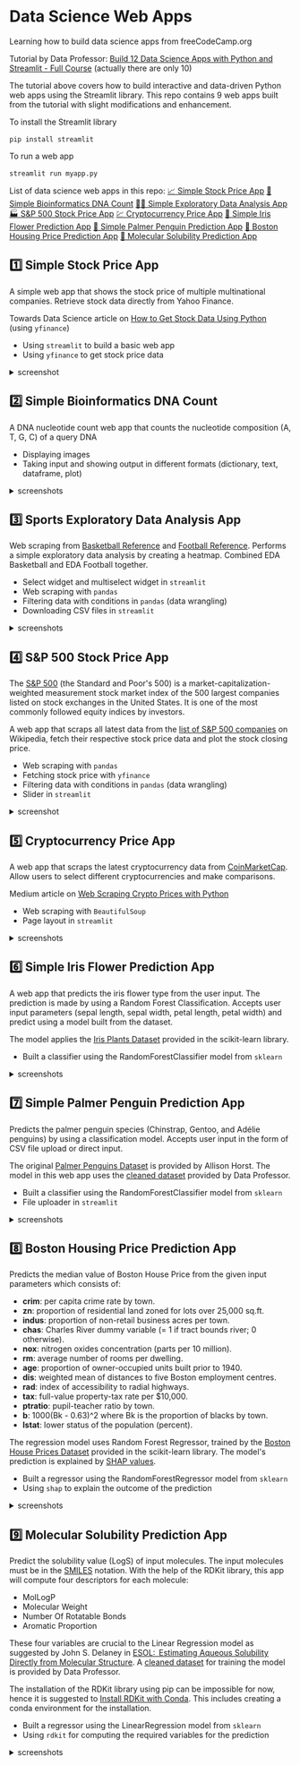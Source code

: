 # Data Science Web Apps

Learning how to build data science apps from freeCodeCamp.org

Tutorial by Data Professor: [Build 12 Data Science Apps with Python and Streamlit - Full Course](https://www.youtube.com/watch?v=JwSS70SZdyM&list=PLRpb1EfB9cjuOFw_ZVmeqlCgdhYjdbBMO&index=10&ab_channel=freeCodeCamp.org) (actually there are only 10)

The tutorial above covers how to build interactive and data-driven Python web apps using the Streamlit library. This repo contains 9 web apps built from the tutorial with slight modifications and enhancement.

To install the Streamlit library

```
pip install streamlit
```

To run a web app

```
streamlit run myapp.py
```

List of data science web apps in this repo:
[📈 Simple Stock Price App](#one-simple-stock-price-app)
[🧬 Simple Bioinformatics DNA Count](#two-simple-bioinformatics-dna-count)
[🏃‍♂️ Simple Exploratory Data Analysis App](#three-sports-exploratory-data-analysis-app)
[🏭 S&P 500 Stock Price App](#four-sp-500-stock-price-app)
[💹 Cryptocurrency Price App](#five-cryptocurrency-price-app)
[🌷 Simple Iris Flower Prediction App](#six-simple-iris-flower-prediction-app)
[🐧 Simple Palmer Penguin Prediction App](#seven-simple-palmer-penguin-prediction-app)
[🏡 Boston Housing Price Prediction App](#eight-boston-housing-price-prediction-app)
[🧪 Molecular Solubility Prediction App](#nine-molecular-solubility-prediction-app)

## :one: Simple Stock Price App

A simple web app that shows the stock price of multiple multinational companies. Retrieve stock data directly from Yahoo Finance.

Towards Data Science article on [How to Get Stock Data Using Python](https://towardsdatascience.com/how-to-get-stock-data-using-python-c0de1df17e75) (using `yfinance`)

* Using `streamlit` to build a basic web app
* Using `yfinance` to get stock price data

<details> 
    <summary>screenshot</summary>
    <img src="images/01-2.png">
</details>

## :two: Simple Bioinformatics DNA Count

A DNA nucleotide count web app that counts the nucleotide composition (A, T, G, C) of a query DNA

* Displaying images
* Taking input and showing output in different formats (dictionary, text, dataframe, plot)

<details> 
    <summary>screenshots</summary>
    <img src="images/02-1.png">
    <img src="images/02-2.png">
    <img src="images/02-3.png">
</details>

## :three: Sports Exploratory Data Analysis App

Web scraping from [Basketball Reference](https://www.basketball-reference.com) and [Football Reference](https://www.pro-football-reference.com/). Performs a simple exploratory data analysis by creating a heatmap. Combined EDA Basketball and EDA Football together.

* Select widget and multiselect widget in `streamlit`
* Web scraping with `pandas`
* Filtering data with conditions in `pandas` (data wrangling)
* Downloading CSV files in `streamlit`

<details> 
    <summary>screenshots</summary>
    <img src="images/03-1.png">
    <img src="images/03-2.png">
    <img src="images/03-3.png">
</details>

## :four: S&P 500 Stock Price App 

The [S&P 500](https://en.wikipedia.org/wiki/S%26P_500) (the Standard and Poor's 500) is a market-​capitalization-weighted measurement stock market index of the 500 largest companies listed on stock exchanges in the United States. It is one of the most commonly followed equity indices by investors.

A web app that scraps all latest data from the [list of S&P 500 companies](https://en.wikipedia.org/wiki/List_of_S%26P_500_companies) on Wikipedia, fetch their respective stock price data and plot the stock closing price. 

* Web scraping with `pandas`
* Fetching stock price with `yfinance`
* Filtering data with conditions in `pandas` (data wrangling)
* Slider in `streamlit`

<details> 
    <summary>screenshot</summary>
    <img src="images/04-1.png">
</details>

## :five: Cryptocurrency Price App

A web app that scraps the latest cryptocurrency data from [CoinMarketCap](https://coinmarketcap.com). Allow users to select different cryptocurrencies and make comparisons. 

Medium article on [Web Scraping Crypto Prices with Python](https://bryanf.medium.com/web-scraping-crypto-prices-with-python-41072ea5b5bf)

* Web scraping with `BeautifulSoup`
* Page layout in `streamlit`

<details> 
    <summary>screenshots</summary>
    <img src="images/05-1.png">
    <img src="images/05-2.png">
</details>

## :six: Simple Iris Flower Prediction App

A web app that predicts the iris flower type from the user input. The prediction is made by using a Random Forest Classification. Accepts user input parameters (sepal length, sepal width, petal length, petal width) and predict using a model built from the dataset.

The model applies the [Iris Plants Dataset](https://scikit-learn.org/stable/datasets/toy_dataset.html#iris-plants-dataset) provided in the scikit-learn library.

* Built a classifier using the RandomForestClassifier model from `sklearn`

<details> 
    <summary>screenshots</summary>
    <img src="images/06-1.png">
    <img src="images/06-2.png">
</details>

## :seven: Simple Palmer Penguin Prediction App

Predicts the palmer penguin species (Chinstrap, Gentoo, and Adélie penguins) by using a classification model. Accepts user input in the form of CSV file upload or direct input.

The original [Palmer Penguins Dataset](https://allisonhorst.github.io/palmerpenguins/articles/intro.html) is provided by Allison Horst. The model in this web app uses the [cleaned dataset](https://github.com/dataprofessor/data/blob/master/penguins_cleaned.csv) provided by Data Professor.

* Built a classifier using the RandomForestClassifier model from `sklearn`
* File uploader in `streamlit`

<details> 
    <summary>screenshots</summary>
    <img src="images/07-1.png">
    <img src="images/07-2.png">
    CSV file upload
    <img src="images/07-3.png">
    Slider input
    <img src="images/07-4.png">
</details>

## :eight: Boston Housing Price Prediction App

Predicts the median value of Boston House Price from the given input parameters which consists of:

* **crim**: per capita crime rate by town.
* **zn**: proportion of residential land zoned for lots over 25,000 sq.ft.
* **indus**: proportion of non-retail business acres per town.
* **chas**: Charles River dummy variable (= 1 if tract bounds river; 0 otherwise).
* **nox**: nitrogen oxides concentration (parts per 10 million).
* **rm**: average number of rooms per dwelling.
* **age**: proportion of owner-occupied units built prior to 1940.
* **dis**: weighted mean of distances to five Boston employment centres.
* **rad**: index of accessibility to radial highways.
* **tax**: full-value property-tax rate per \$10,000.
* **ptratio**: pupil-teacher ratio by town.
* **b**: 1000(Bk - 0.63)^2 where Bk is the proportion of blacks by town.
* **lstat**: lower status of the population (percent).

The regression model uses Random Forest Regressor, trained by the [Boston House Prices Dataset](https://scikit-learn.org/stable/datasets/toy_dataset.html#boston-house-prices-dataset) provided in the scikit-learn library. The model's prediction is explained by [SHAP values](https://github.com/slundberg/shap).

* Built a regressor using the RandomForestRegressor model from `sklearn`
* Using `shap` to explain the outcome of the prediction

<details> 
    <summary>screenshots</summary>
    <img src="images/08-1.png">
    <img src="images/08-2.png">
    <img src="images/08-3.png">
    <img src="images/08-4.png">
</details>

## :nine: Molecular Solubility Prediction App

Predict the solubility value (LogS) of input molecules. The input molecules must be in the [SMILES](https://en.wikipedia.org/wiki/Simplified_molecular-input_line-entry_system) notation. With the help of the RDKit library, this app will compute four descriptors for each molecule:

* MolLogP
* Molecular Weight
* Number Of Rotatable Bonds
* Aromatic Proportion

These four variables are crucial to the Linear Regression model as suggested by John S. Delaney in [ESOL:  Estimating Aqueous Solubility Directly from Molecular Structure](https://pubs.acs.org/doi/10.1021/ci034243x). A [cleaned dataset](https://github.com/dataprofessor/data/blob/master/delaney_solubility_with_descriptors.csv) for training the model is provided by Data Professor.

The installation of the RDKit library using pip can be impossible for now, hence it is suggested to [Install RDKit with Conda](https://www.rdkit.org/docs/Install.html). This includes creating a conda environment for the installation.

* Built a regressor using the LinearRegression model from `sklearn`
* Using `rdkit` for computing the required variables for the prediction


<details> 
    <summary>screenshots</summary>
    <img src="images/09-1.png">
    <img src="images/09-2.png">
</details>